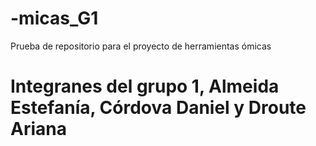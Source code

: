 # -micas_G1
Prueba de repositorio para el proyecto de herramientas ómicas
# Integranes del grupo 1, Almeida Estefanía, Córdova Daniel y Droute Ariana
